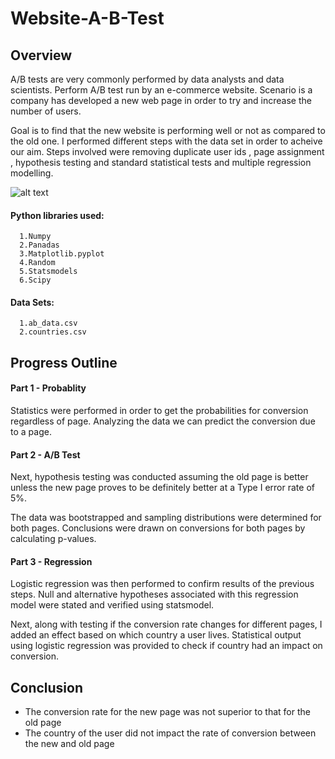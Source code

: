 # Website-A-B-Test

## Overview
A/B tests are very commonly performed by data analysts and data scientists. Perform A/B test run by an e-commerce website. Scenario is a company has developed a new web page in order to try and increase the number of users.

Goal is to find that the new website is performing well or not as compared to the old one. I performed different steps with the data set 
in order to acheive our aim. Steps involved were removing duplicate user ids , page assignment , hypothesis testing and standard statistical tests and multiple regression modelling.

![alt text](https://raw.githubusercontent.com/niladrihere/Udacity-Data-Analyst-Project-04---Website-A-B-Test/master/Website-Conversion-Optimization-AB-Testing.jpg)

#### Python libraries used:
      1.Numpy
      2.Panadas
      3.Matplotlib.pyplot
      4.Random
      5.Statsmodels
      6.Scipy

#### Data Sets:
      1.ab_data.csv
      2.countries.csv
      


## Progress Outline

#### Part 1 - Probablity
Statistics were performed in order to get the probabilities for conversion regardless of page. Analyzing the data we can predict         the conversion due to a page.

#### Part 2 - A/B Test
Next, hypothesis testing was conducted assuming the old page is better unless the new page proves to be definitely better at a           Type I error rate of 5%.

The data was bootstrapped and sampling distributions were determined for both pages. Conclusions were drawn on conversions for           both pages by calculating p-values.

#### Part 3 - Regression
Logistic regression was then performed to confirm results of the previous steps. Null and alternative hypotheses associated with         this regression model were stated and verified using statsmodel.

Next, along with testing if the conversion rate changes for different pages, I added an effect based on which country a user             lives. Statistical output using logistic regression was provided to check if country had an impact on conversion.


## Conclusion

- The conversion rate for the new page was not superior to that for the old page
- The country of the user did not impact the rate of conversion between the new and old page
